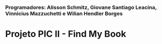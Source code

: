 ### Programadores: Alisson Schmitz, Giovane Santiago Leacina, Vinnicius Mazzuchetti e Wilian Hendler Borges

# Projeto PIC II - Find My Book
